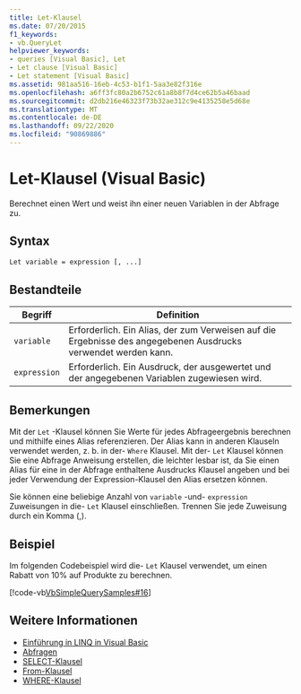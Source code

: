 ```yaml
---
title: Let-Klausel
ms.date: 07/20/2015
f1_keywords:
- vb.QueryLet
helpviewer_keywords:
- queries [Visual Basic], Let
- Let clause [Visual Basic]
- Let statement [Visual Basic]
ms.assetid: 981aa516-16eb-4c53-b1f1-5aa3e82f316e
ms.openlocfilehash: a6ff3fc80a2b6752c61a8b8f7d4ce62b5a46baad
ms.sourcegitcommit: d2db216e46323f73b32ae312c9e4135258e5d68e
ms.translationtype: MT
ms.contentlocale: de-DE
ms.lasthandoff: 09/22/2020
ms.locfileid: "90869886"
---
```

# <a name="let-clause-visual-basic"></a>Let-Klausel (Visual Basic)

Berechnet einen Wert und weist ihn einer neuen Variablen in der Abfrage zu.  
  
## <a name="syntax"></a>Syntax  
  
```vb  
Let variable = expression [, ...]  
```  
  
## <a name="parts"></a>Bestandteile  
  
|Begriff|Definition|  
|---|---|  
|`variable`|Erforderlich. Ein Alias, der zum Verweisen auf die Ergebnisse des angegebenen Ausdrucks verwendet werden kann.|  
|`expression`|Erforderlich. Ein Ausdruck, der ausgewertet und der angegebenen Variablen zugewiesen wird.|  
  
## <a name="remarks"></a>Bemerkungen  

 Mit der `Let` -Klausel können Sie Werte für jedes Abfrageergebnis berechnen und mithilfe eines Alias referenzieren. Der Alias kann in anderen Klauseln verwendet werden, z. b. in der- `Where` Klausel. Mit der- `Let` Klausel können Sie eine Abfrage Anweisung erstellen, die leichter lesbar ist, da Sie einen Alias für eine in der Abfrage enthaltene Ausdrucks Klausel angeben und bei jeder Verwendung der Expression-Klausel den Alias ersetzen können.  
  
 Sie können eine beliebige Anzahl von `variable` -und- `expression` Zuweisungen in die- `Let` Klausel einschließen. Trennen Sie jede Zuweisung durch ein Komma (,).  
  
## <a name="example"></a>Beispiel  

 Im folgenden Codebeispiel wird die- `Let` Klausel verwendet, um einen Rabatt von 10% auf Produkte zu berechnen.  
  
 [!code-vb[VbSimpleQuerySamples#16](~/samples/snippets/visualbasic/VS_Snippets_VBCSharp/VbSimpleQuerySamples/VB/QuerySamples1.vb#16)]  
  
## <a name="see-also"></a>Weitere Informationen

- [Einführung in LINQ in Visual Basic](../../programming-guide/language-features/linq/introduction-to-linq.md)
- [Abfragen](index.md)
- [SELECT-Klausel](select-clause.md)
- [From-Klausel](from-clause.md)
- [WHERE-Klausel](where-clause.md)
